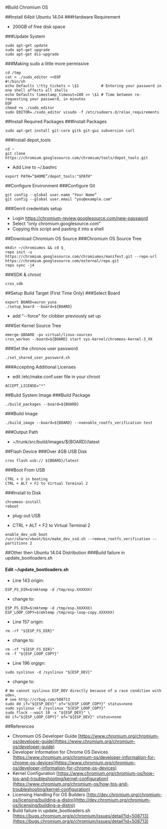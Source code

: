 #Build Chromium OS

##Install 64bit Ubuntu 14.04
###Hardware Requirement
* 200GB of free disk space

###Update System
```
sudo apt-get update
sudo apt-get upgrade
sudo apt-get dis-upgrade
```

###Making sudo a little more permissive
```
cd /tmp
cat > ./sudo_editor <<EOF
#!/bin/sh
echo Defaults \!tty_tickets > \$1          # Entering your password in one shell affects all shells 
echo Defaults timestamp_timeout=180 >> \$1 # Time between re-requesting your password, in minutes
EOF
chmod +x ./sudo_editor 
sudo EDITOR=./sudo_editor visudo -f /etc/sudoers.d/relax_requirements
```

##Install Required Packages
###Install Packages
```
sudo apt-get install git-core gitk git-gui subversion curl
```

###Install depot_tools
```
cd ~
git clone https://chromium.googlesource.com/chromium/tools/depot_tools.git
```
* Add Line to ~/.bashrc
```
export PATH=“$HOME”/depot_tools:"$PATH"
```

##Configure Environment
###Configure Git
```
git config --global user.name "Your Name“
git config --global user.email "you@example.com"
```

###Gerrit credentials setup
* Login https://chromium-review.googlesource.com/new-password
* Select “only chromium.googlesource.com”
* Copying this script and pasting it into a shell

##Download Chromium OS Source
###Chromium OS Source Tree
```
mkdir ~/chromiumos && cd $_
repo init -u https://chromium.googlesource.com/chromiumos/manifest.git --repo-url https://chromium.googlesource.com/external/repo.git
repo sync -j4
```

###SDK & chroot
```
cros_sdk
```

##Setup Build Target (First Time Only)
###Select Board
```
export BOARD=auron_yuna
./setup_board --board=${BOARD}
```
* add "--force" for clobber previously set up

###Set Kernel Source Tree
```
emerge-$BOARD -pv virtual/linux-sources
cros_workon --board=${BOARD} start sys-kernel/chromeos-kernel-3_XX
```

###Set the chronos user password
```
./set_shared_user_password.sh
```

###Accepting Additional Licenses
* edit /etc/make.conf.user file in your chroot
```
ACCEPT_LICENSE="*"
```

##Build System Image
###Build Package
```
./build_packages --board=${BOARD}
```

###Build Image
```
./build_image --board=${BOARD} --noenable_rootfs_verification test
```

###Output Path
* ~/trunk/src/build/images/${BOARD}/latest

##Flash Device
###Over 4GB USB Disk
```
cros flash usb:// ${BOARD}/latest
```

###Boot From USB
```
CTRL + U in booting
CTRL + ALT + F2 to Virtual Terminal 2
```

###Install to Disk
```
chromeos-install
reboot
```
* plug-out USB

* CTRL + ALT + F2 to Virtual Terminal 2
```
enable_dev_usb_boot
/usr/share/vboot/bin/make_dev_ssd.sh --remove_rootfs_verification --partitions 2
```

##Other then Ubuntu 14.04 Distribution
###Build failure in update_bootloaders.sh
#### Edit ~/update_bootloaders.sh
* Line 143 origin:
```
ESP_FS_DIR=$(mktemp -d /tmp/esp.XXXXXX)
```
* change to:
```
ESP_FS_DIR=$(mktemp -d /tmp/esp.XXXXXX)
ESP_LOOP_COPY=$(mktemp /tmp/esp-loop-copy.XXXXXX)
```

* Line 157 origin:
```
rm -rf "${ESP_FS_DIR}"
```
* change to:
```
rm -rf "${ESP_FS_DIR}"
rm -f "${ESP_LOOP_COPY}"
```

* Line 196 orgign:
```
sudo syslinux -d /syslinux "${ESP_DEV}"
```
* change to:
```
# We cannot syslinux ESP_DEV directly because of a race condition with udev,
# see http://crbug.com/508713
sudo dd if="${ESP_DEV}" of="${ESP_LOOP_COPY}" status=none
sudo syslinux -d /syslinux "${ESP_LOOP_COPY}"
sudo flock --wait 10 -x "${ESP_DEV}" \
dd if="${ESP_LOOP_COPY}" of="${ESP_DEV}" status=none
```

##References
* Chromium OS Developer Guide [https://www.chromium.org/chromium-os/developer-guide](https://www.chromium.org/chromium-os/developer-guide)
* Developer Information for Chrome OS Devices [https://www.chromium.org/chromium-os/developer-information-for-chrome-os-devices](https://www.chromium.org/chromium-os/developer-information-for-chrome-os-devices)
* Kernel Configuration [https://www.chromium.org/chromium-os/how-tos-and-troubleshooting/kernel-configuration](https://www.chromium.org/chromium-os/how-tos-and-troubleshooting/kernel-configuration)
* Licensing Handling For OS Builders [http://dev.chromium.org/chromium-os/licensing/building-a-distro](http://dev.chromium.org/chromium-os/licensing/building-a-distro)
* Build failure in update_bootloaders.sh [https://bugs.chromium.org/p/chromium/issues/detail?id=508713](https://bugs.chromium.org/p/chromium/issues/detail?id=508713)

